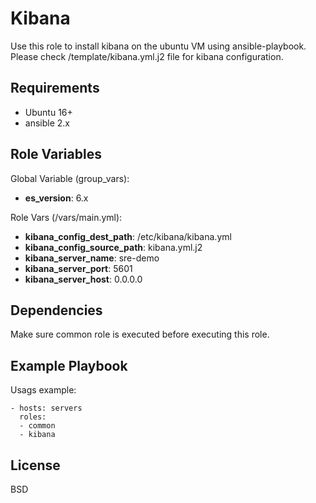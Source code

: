Kibana
=========

Use this role to install kibana on the ubuntu VM using ansible-playbook. Please check /template/kibana.yml.j2 file for kibana configuration.

Requirements
------------

- Ubuntu 16+
- ansible 2.x

Role Variables
--------------

Global Variable (group_vars):
- **es_version**: 6.x

Role Vars (/vars/main.yml):
- **kibana_config_dest_path**: /etc/kibana/kibana.yml
- **kibana_config_source_path**: kibana.yml.j2
- **kibana_server_name**: sre-demo
- **kibana_server_port**: 5601
- **kibana_server_host**: 0.0.0.0

Dependencies
------------

Make sure common role is executed before executing this role.

Example Playbook
----------------

Usags example:

    - hosts: servers
      roles:
      - common
      - kibana

License
-------

BSD
